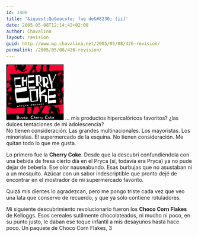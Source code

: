 ```yaml
---
id: 1400
title: '&iquest;Qu&eacute; fue de&#8230; (ii)'
date: 2005-05-08T12:14:42+02:00
author: Chavalina
layout: revision
guid: http://www.wp.chavalina.net/2005/05/08/426-revision/
permalink: /2005/05/08/426-revision/
---
```

<img class="imgizqda" src="/imagenes/fotos/cherrycoke.jpg" alt="Cherry Coke" /> &#8230; mis productos hipercal&oacute;ricos favoritos? &iquest;las dulces tentaciones de mi adolescencia?  
No tienen consideraci&oacute;n. Las grandes multinacionales. Los mayoristas. Los minoristas. El supermercado de la esquina. No tienen consideraci&oacute;n. Me quitan todo lo que me gusta. 

Lo primero fue la **Cherry Coke**. Desde que la descubr&iacute; confundi&eacute;ndola con una bebida de fresa cierto d&iacute;a en el Pryca (s&iacute;, todav&iacute;a era Pryca) ya no pude dejar de beberla. Ese olor nauseabundo. Esas burbujas que no asustaban ni a un mosquito. Az&uacute;car con un sabor indescriptible que pronto dej&eacute; de encontrar en el mostrador de mi supermercado favorito. 

Quiz&aacute; mis dientes lo agradezcan, pero me pongo triste cada vez que veo una lata que conservo de recuerdo, y que ya s&oacute;lo contiene rotuladores.

Mi siguiente descubrimiento revolucionario fueron los **Choco Corn Flakes** de Kelloggs. Esos cereales sutilmente chocolateados, ni mucho ni poco, en su punto justo, le daban ese toque infantil a mis desayunos hasta hace poco. Un paquete de Choco Corn Flakes, 3